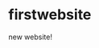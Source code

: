# firstwebsite
new website!
<!DOCTYPE html>
<html>
<head>
<style>
<body>
  <img src="pic_trulli.jpg" alt="Italian Trulli">
</style>
</head>
</style>
</body>

